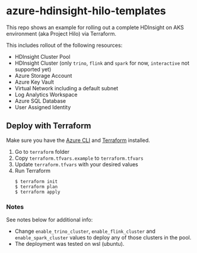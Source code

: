# azure-hdinsight-hilo-templates

This repo shows an example for rolling out a complete HDInsight on AKS environment (aka Project Hilo) via Terraform.

This includes rollout of the following resources:

- HDInsight Cluster Pool
- HDInsight Cluster (only `trino`,  `flink` and `spark` for now, `interactive` not supported yet)
- Azure Storage Account
- Azure Key Vault
- Virtual Network including a default subnet
- Log Analytics Workspace
- Azure SQL Database
- User Assigned Identity

## Deploy with Terraform

Make sure you have the [Azure CLI](https://docs.microsoft.com/cli/azure/install-azure-cli) and [Terraform](https://www.terraform.io/downloads.html) installed. 

1. Go to `terraform` folder
2. Copy `terraform.tfvars.example` to `terraform.tfvars`
3. Update `terraform.tfvars` with your desired values
4. Run Terraform
    ```console
    $ terraform init
    $ terraform plan
    $ terraform apply
    ```
    
### Notes
See notes below for additional info:

- Change `enable_trino_cluster`, `enable_flink_cluster` and `enable_spark_cluster` values to deploy any of those clusters in the pool.
- The deployment was tested on wsl (ubuntu).
